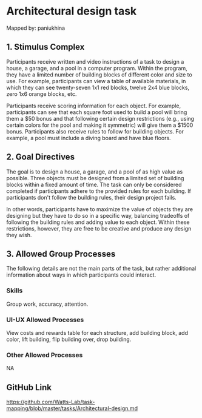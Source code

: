 # Architectural design task

Mapped by: paniukhina 

## 1. Stimulus Complex 
Participants receive written and video instructions of a task to design a house, a garage, and a pool in a computer program. Within the program, they have a limited number of building blocks of different color and size to use. For example, participants can view a table of available materials, in which they can see twenty-seven 1x1 red blocks, twelve 2x4 blue blocks, zero 1x6 orange blocks, etc. 

Participants receive scoring information for each object. For example, participants can see that each square foot used to build a pool will bring them a $50 bonus and that following certain design restrictions (e.g., using certain colors for the pool and making it symmetric) will give them a $1500 bonus. Participants also receive rules to follow for building objects. For example, a pool must include a diving board and have blue floors.

## 2. Goal Directives 
The goal is to design a house, a garage, and a pool of as high value as possible. Three objects must be designed from a limited set of building blocks within a fixed amount of time. The task can only be considered completed if participants adhere to the provided rules for each building. If participants don't follow the building rules, their design project fails.

In other words, participants have to maximize the value of objects they are designing but they have to do so in a specific way, balancing tradeoffs of following the building rules and adding value to each object. Within these restrictions, however, they are free to be creative and produce any design they wish.

## 3. Allowed Group Processes 
The following details are not the main parts of the task, but rather additional information about ways in which participants could interact.

### Skills 
Group work, accuracy, attention.

### UI-UX Allowed Processes
View costs and rewards table for each structure, add building block, add color, lift building, flip building over, drop building.

### Other Allowed Processes
NA

## GitHub Link 
https://github.com/Watts-Lab/task-mapping/blob/master/tasks/Architectural-design.md
